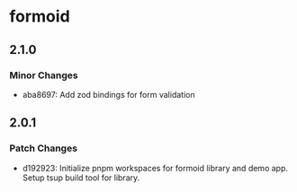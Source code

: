 # formoid

## 2.1.0

### Minor Changes

- aba8697: Add zod bindings for form validation

## 2.0.1

### Patch Changes

- d192923: Initialize pnpm workspaces for formoid library and demo app. Setup tsup build tool for library.
